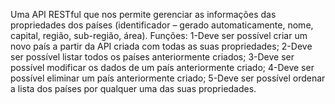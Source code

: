 Uma API RESTful que nos permite gerenciar as informações das propriedades dos países (identificador – gerado automaticamente, nome, capital, região, sub-região, área).
Funções:
1-Deve ser possível criar um novo país a partir da API criada com todas as suas propriedades;
2-Deve ser possível listar todos os países anteriormente criados;
3-Deve ser possível modificar os dados de um país anteriormente criado;
4-Deve ser possível eliminar um país anteriormente criado;
5-Deve ser possível ordenar a lista dos países por qualquer uma das suas propriedades.
